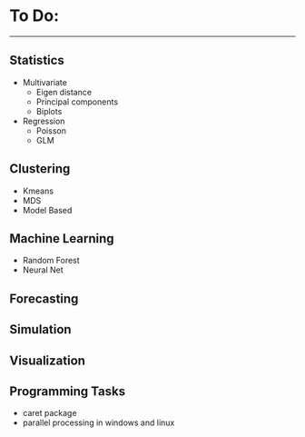 # To Do:

--------------------------------------------------------------------------------

## **Statistics**
- Multivariate
  - Eigen distance
  - Principal components
  - Biplots
- Regression
  - Poisson
  - GLM

## **Clustering**
- Kmeans
- MDS
- Model Based

## **Machine Learning**
- Random Forest
- Neural Net

## **Forecasting**

## **Simulation**

## **Visualization**

## **Programming Tasks**
- caret package
- parallel processing in windows and linux
